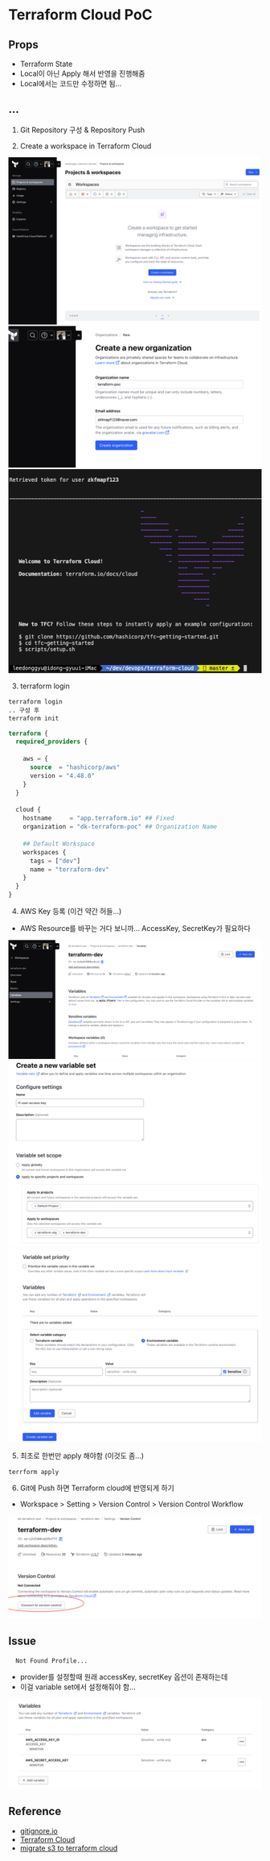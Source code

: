# Terraform Cloud PoC

## Props

- Terraform State
- Local이 아닌 Apply 해서 반영을 진행해줌
- Local에서는 코드만 수정하면 됨...

## ...

1. Git Repository 구성 & Repository Push

2. Create a workspace in Terraform Cloud

![1](./public/1.png)
![2](./public/2.png)
![3](./public/3.png)

3. terraform login

```
terraform login
.. 구성 후
terraform init
```

```terraform
terraform {
  required_providers {

    aws = {
      source  = "hashicorp/aws"
      version = "4.48.0"
    }
  }

  cloud {
    hostname     = "app.terraform.io" ## Fixed
    organization = "dk-terraform-poc" ## Organization Name

    ## Default Workspace
    workspaces {
      tags = ["dev"]
      name = "terraform-dev"
    }
  }
}
```

4. AWS Key 등록 (이건 약간 허들...)

- AWS Resource를 바꾸는 거다 보니까... AccessKey, SecretKey가 필요하다

![4](./public/4.png)
![5](./public/5.png)
![6](./public/6.png)

5. 최초로 한번만 apply 해야함 (이것도 좀...)

```
terrform apply
```

6. Git에 Push 하면 Terraform cloud에 반영되게 하기

- Workspace > Setting > Version Control > Version Control Workflow

![8](./public/8.png)


## Issue

```
  Not Found Profile...
```

- provider를 설정할때 원래 accessKey, secretKey 옵션이 존재하는데
- 이걸 variable set에서 설정해줘야 함...

![7](./public/7.png)

## Reference 

- <a href="https://www.toptal.com/developers/gitignore/"> gitignore.io </a>
- <a href="https://www.hashicorp.com/products/terraform"> Terraform Cloud </a>
- <a href="https://developer.hashicorp.com/terraform/tutorials/cloud/migrate-remote-s3-backend-tfc"> migrate s3 to terraform cloud </a>